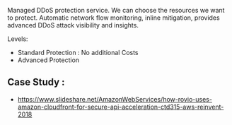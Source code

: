 Managed DDoS protection service. We can choose the resources we want to protect.
Automatic network flow monitoring, inline mitigation, provides advanced DDoS attack visibility and insights.

Levels:
 - Standard Protection : No additional Costs
 - Advanced Protection

## Case Study : 
 - https://www.slideshare.net/AmazonWebServices/how-rovio-uses-amazon-cloudfront-for-secure-api-acceleration-ctd315-aws-reinvent-2018
